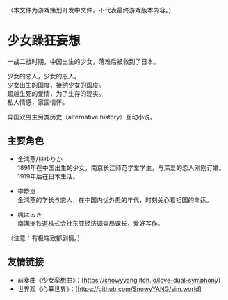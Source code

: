 （本文件为游戏策划开发中文件，不代表最终游戏版本内容。）

# 少女躁狂妄想

一战二战时期，中国出生的少女，落难后被救到了日本。  

少女的恋人，少女的恩人。  
少女出生的国度，接纳少女的国度。  
超越生死的爱情，为了生存的现实。  
私人情感，家国情怀。  

异国双男主另类历史（alternative history）互动小说。  

## 主要角色

* 金鸿燕/林ゆりか  
1891年在中国出生的少女，南京长江师范学堂学生，与深爱的恋人刚刚订婚。  
1919年后在日本生活。  

* 李晓岚  
金鸿燕的学长与恋人，在中国内忧外患的年代，时刻关心着祖国的命运。

* 楓はるき  
南满洲铁道株式会社东亚经济调查局课长，爱好写作。


（注意：有极端致郁剧情。）

## 友情链接
* 前奏曲《少女孪想曲》：[https://snowyyang.itch.io/love-dual-symphony]
* 世界观《心摹世界》：[https://github.com/SnowyYANG/sim.world]

